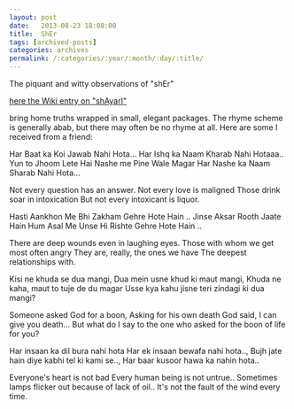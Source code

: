 ```yaml
---
layout: post
date:	2013-08-23 18:08:00
title:  ShEr
tags: [archived-posts]
categories: archives
permalink: /:categories/:year/:month/:day/:title/
---
```

The piquant and witty observations of "shEr" 

<a href="http://en.wikipedia.org/wiki/Shayari"> here the Wiki entry on "shAyarI" </a>

bring home truths wrapped in small, elegant packages. The rhyme scheme is generally abab, but there may often be no rhyme at all. Here are some I received from a friend:



Har Baat ka Koi Jawab Nahi Hota…
Har Ishq ka Naam Kharab Nahi Hotaaa..
Yun to Jhoom Lete Hai Nashe me Pine Wale
Magar Har Nashe ka Naam Sharab Nahi Hota…

Not every question has an answer.
Not every love is maligned
Those drink soar in intoxication
But not every intoxicant is liquor.


Hasti Aankhon Me Bhi Zakham Gehre Hote Hain ..
Jinse Aksar Rooth Jaate Hain Hum 
Asal Me Unse Hi Rishte Gehre Hote Hain ..


There are deep wounds even in laughing eyes.
Those with whom we get most often angry
They are, really, the ones we have 
The deepest relationships with.


Kisi ne khuda se dua mangi,
Dua mein usne khud ki maut mangi,
Khuda ne kaha, maut to tuje de du magar
Usse kya kahu jisne teri zindagi ki dua mangi?


Someone asked God for a boon,
Asking for his own death
God said, I can give you death...
But what do I say to the one who asked for the boon of life for you?

Har insaan ka dil bura nahi hota
Har ek insaan bewafa nahi hota..,
Bujh jate hain diye kabhi tel ki kami se..,
Har baar kusoor hawa ka nahin hota..

Everyone's heart is not bad
Every human being is not untrue..
Sometimes lamps flicker out because of lack of oil..
It's not the fault of the wind every time.
